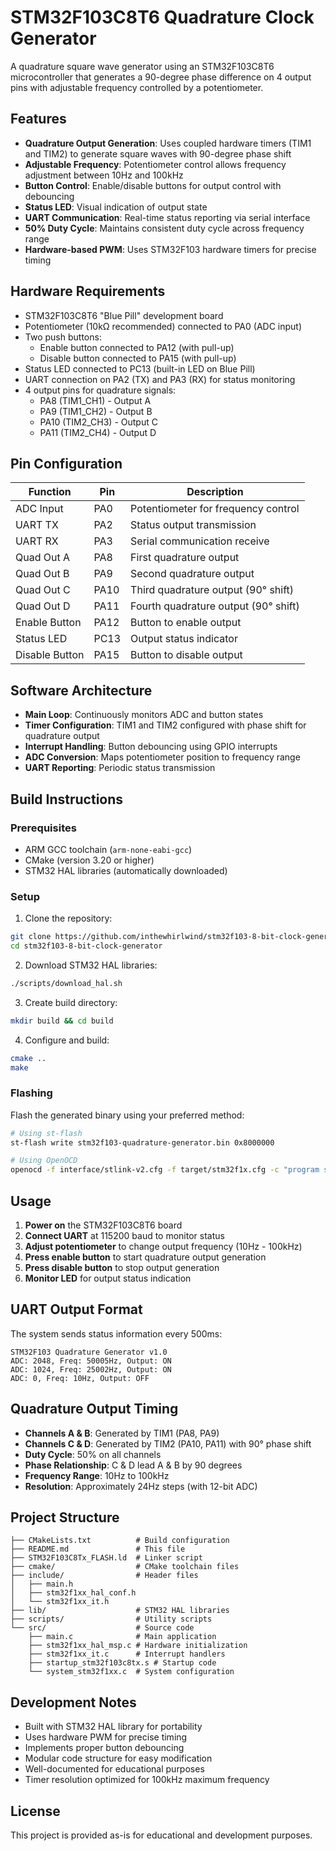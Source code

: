 # STM32F103C8T6 Quadrature Clock Generator

A quadrature square wave generator using an STM32F103C8T6 microcontroller that generates a 90-degree phase difference on 4 output pins with adjustable frequency controlled by a potentiometer.

## Features

- **Quadrature Output Generation**: Uses coupled hardware timers (TIM1 and TIM2) to generate square waves with 90-degree phase shift
- **Adjustable Frequency**: Potentiometer control allows frequency adjustment between 10Hz and 100kHz
- **Button Control**: Enable/disable buttons for output control with debouncing
- **Status LED**: Visual indication of output state
- **UART Communication**: Real-time status reporting via serial interface
- **50% Duty Cycle**: Maintains consistent duty cycle across frequency range
- **Hardware-based PWM**: Uses STM32F103 hardware timers for precise timing

## Hardware Requirements

- STM32F103C8T6 "Blue Pill" development board
- Potentiometer (10kΩ recommended) connected to PA0 (ADC input)
- Two push buttons:
  - Enable button connected to PA12 (with pull-up)
  - Disable button connected to PA15 (with pull-up) 
- Status LED connected to PC13 (built-in LED on Blue Pill)
- UART connection on PA2 (TX) and PA3 (RX) for status monitoring
- 4 output pins for quadrature signals:
  - PA8 (TIM1_CH1) - Output A
  - PA9 (TIM1_CH2) - Output B  
  - PA10 (TIM2_CH3) - Output C
  - PA11 (TIM2_CH4) - Output D

## Pin Configuration

| Function | Pin | Description |
|----------|-----|-------------|
| ADC Input | PA0 | Potentiometer for frequency control |
| UART TX | PA2 | Status output transmission |
| UART RX | PA3 | Serial communication receive |
| Quad Out A | PA8 | First quadrature output |
| Quad Out B | PA9 | Second quadrature output |
| Quad Out C | PA10 | Third quadrature output (90° shift) |
| Quad Out D | PA11 | Fourth quadrature output (90° shift) |
| Enable Button | PA12 | Button to enable output |
| Status LED | PC13 | Output status indicator |
| Disable Button | PA15 | Button to disable output |

## Software Architecture

- **Main Loop**: Continuously monitors ADC and button states
- **Timer Configuration**: TIM1 and TIM2 configured with phase shift for quadrature output
- **Interrupt Handling**: Button debouncing using GPIO interrupts
- **ADC Conversion**: Maps potentiometer position to frequency range
- **UART Reporting**: Periodic status transmission

## Build Instructions

### Prerequisites

- ARM GCC toolchain (`arm-none-eabi-gcc`)
- CMake (version 3.20 or higher)
- STM32 HAL libraries (automatically downloaded)

### Setup

1. Clone the repository:
```bash
git clone https://github.com/inthewhirlwind/stm32f103-8-bit-clock-generator.git
cd stm32f103-8-bit-clock-generator
```

2. Download STM32 HAL libraries:
```bash
./scripts/download_hal.sh
```

3. Create build directory:
```bash
mkdir build && cd build
```

4. Configure and build:
```bash
cmake ..
make
```

### Flashing

Flash the generated binary using your preferred method:

```bash
# Using st-flash
st-flash write stm32f103-quadrature-generator.bin 0x8000000

# Using OpenOCD
openocd -f interface/stlink-v2.cfg -f target/stm32f1x.cfg -c "program stm32f103-quadrature-generator.elf verify reset exit"
```

## Usage

1. **Power on** the STM32F103C8T6 board
2. **Connect UART** at 115200 baud to monitor status
3. **Adjust potentiometer** to change output frequency (10Hz - 100kHz)
4. **Press enable button** to start quadrature output generation
5. **Press disable button** to stop output generation
6. **Monitor LED** for output status indication

## UART Output Format

The system sends status information every 500ms:
```
STM32F103 Quadrature Generator v1.0
ADC: 2048, Freq: 50005Hz, Output: ON
ADC: 1024, Freq: 25002Hz, Output: ON
ADC: 0, Freq: 10Hz, Output: OFF
```

## Quadrature Output Timing

- **Channels A & B**: Generated by TIM1 (PA8, PA9)
- **Channels C & D**: Generated by TIM2 (PA10, PA11) with 90° phase shift
- **Duty Cycle**: 50% on all channels
- **Phase Relationship**: C & D lead A & B by 90 degrees
- **Frequency Range**: 10Hz to 100kHz
- **Resolution**: Approximately 24Hz steps (with 12-bit ADC)

## Project Structure

```
├── CMakeLists.txt          # Build configuration
├── README.md               # This file
├── STM32F103C8Tx_FLASH.ld  # Linker script
├── cmake/                  # CMake toolchain files
├── include/                # Header files
│   ├── main.h
│   ├── stm32f1xx_hal_conf.h
│   └── stm32f1xx_it.h
├── lib/                    # STM32 HAL libraries
├── scripts/                # Utility scripts
└── src/                    # Source code
    ├── main.c              # Main application
    ├── stm32f1xx_hal_msp.c # Hardware initialization
    ├── stm32f1xx_it.c      # Interrupt handlers
    ├── startup_stm32f103c8tx.s # Startup code
    └── system_stm32f1xx.c  # System configuration
```

## Development Notes

- Built with STM32 HAL library for portability
- Uses hardware PWM for precise timing
- Implements proper button debouncing
- Modular code structure for easy modification
- Well-documented for educational purposes
- Timer resolution optimized for 100kHz maximum frequency

## License

This project is provided as-is for educational and development purposes.
